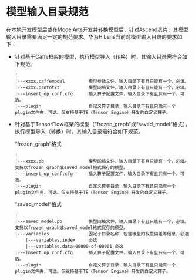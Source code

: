 # 模型输入目录规范<a name="hilens_02_0064"></a>

在本地开发模型后或在ModelArts开发并转换模型后，针对Ascend芯片，其模型输入目录需要满足一定的规范要求。华为HiLens当前对模型输入目录的要求如下：

-   针对基于Caffe框架的模型，执行模型导入（转换）时，其输入目录需符合如下规范。

    ```
    |
    |---xxxx.caffemodel         模型参数文件，输入目录下有且只能有一个，必填。
    |---xxxx.prototxt           模型网络文件，输入目录下有且只能有一个，必填。
    |---insert_op_conf.cfg      插入算子配置文件，输入目录下有且只有一个，可选。
    |---plugin                  自定义算子目录，输入目录下有且只能有一个plugin文件夹，可选。仅支持基于TE（Tensor Engine）开发的自定义算子。
    ```

-   针对基于TensorFlow框架的模型（“frozen\_graph“或“saved\_model“格式），执行模型导入（转换）时，其输入目录需符合如下规范。

    “frozen\_graph“格式

    ```
    |
    |---xxxx.pb                 模型网络文件，输入目录下有且只能有一个，必填。支持以frozen_graph或saved_model格式保存的模型。
    |---insert_op_conf.cfg      插入算子配置文件，输入目录下有且只有一个，可选。
    |---plugin                  自定义算子目录，输入目录下有且只能有一个plugin文件夹，可选。仅支持基于TE（Tensor Engine）开发的自定义算子。
    ```

    “saved\_model“格式

    ```
    |
    |---saved_model.pb          模型网络文件，输入目录下有且只能有一个，必填。支持以frozen_graph或saved_model格式保存的模型。
    |---variables               固定子目录名称，包含模型的权重偏差等信息，必选
        |---variables.index     必选
        |---variables.data-00000-of-00001 必选
    |---insert_op_conf.cfg      插入算子配置文件，输入目录下有且只有一个，可选。
    |---plugin                  自定义算子目录，输入目录下有且只能有一个plugin文件夹，可选。仅支持基于TE（Tensor Engine）开发的自定义算子。
    ```


